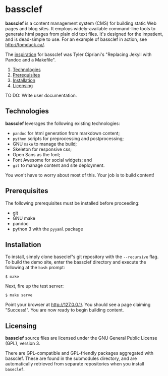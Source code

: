 
bassclef
========

**bassclef** is a content management system (CMS) for building static Web pages and blog sites.  It employs widely-available command-line tools to generate html pages from plain old text files.  It's designed for the impatient, and is dead-simple to use.  For an example of bassclef in action, see <http://tomduck.ca/>.

The [inspiration] for bassclef was Tyler Cipriani's "Replacing Jekyll with Pandoc and a Makefile".


 1. [Technologies](#technologies) 
 2. [Prerequisites](#prerequisites) 
 3. [Installation](#installation)
 4. [Licensing](#licensing)


TO DO: Write user documentation.


[inspiration]: https://tylercipriani.com/2014/05/13/replace-jekyll-with-pandoc-makefile.html


Technologies
------------

**bassclef** leverages the following existing technologies:

  * `pandoc` for html generation from markdown content;
  * `python` scripts for preprocessing and postprocessing;
  * GNU `make` to manage the build;
  * Skeleton for responsive css;
  * Open Sans as the font;
  * Font Awesome for social widgets; and
  * `git` to manage content and site deployment.

You won't have to worry about most of this.  Your job is to build content!


Prerequisites
-------------

The following prerequisites must be installed before proceeding:

  * git 
  * GNU make
  * pandoc
  * python 3 with the `pyyaml` package


Installation
------------

To install, simply clone baseclef's git repository with the `--recursive` flag.  To build the demo site, enter the bassclef directory and execute the following at the `bash` prompt:

    $ make

Next, fire up the test server:

    $ make serve

Point your browser at <http://127.0.0.1/>.  You should see a page claiming "Success!".  You are now ready to begin building content.


Licensing
---------

**bassclef** source files are licensed under the GNU General Public License (GPL), version 3.

There are GPL-compatible and GPL-friendly packages aggregated with bassclef.  These are found in the submodules directory, and are automatically retrieved from separate repositories when you install `baseclef`.
